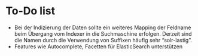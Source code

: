 To-Do list
==========

-   Bei der Indizierung der Daten sollte ein weiteres Mapping der Feldname beim Übergang vom Indexer in die Suchmaschine erfolgen. Derzeit sind die Namen durch die Verwendung von Suffixen häufig sehr “solr-lastig”.
-   Features wie Autocomplete, Facetten für ElasticSearch unterstützen


